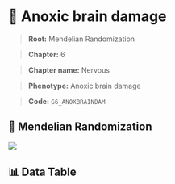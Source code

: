 # 🧪 Anoxic brain damage

> **Root:** Mendelian Randomization

> **Chapter:** 6  

> **Chapter name:** Nervous

> **Phenotype:** Anoxic brain damage  

> **Code:** `G6_ANOXBRAINDAM`

## 🧬 Mendelian Randomization  

<img src="/MR/Figures/Forward/G6_ANOXBRAINDAM.png"/>

## 📊 Data Table

<CsvTableMRF src="/MR_Data/Forward/G6_ANOXBRAINDAM.csv"/>
